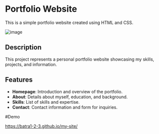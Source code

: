 # Portfolio Website

This is a simple portfolio website created using HTML and CSS.

![image](https://github.com/Batra1-2-3/my-site/assets/109741876/384f30df-35b6-4e6a-8f51-ba3767010cfa)


## Description

This project represents a personal portfolio website showcasing my skills, projects, and information.

## Features

- **Homepage**: Introduction and overview of the portfolio.
- **About**: Details about myself, education, and background.
- **Skills**: List of skills and expertise.
- **Contact**: Contact information and form for inquiries.

#Demo

https://batra1-2-3.github.io/my-site/



